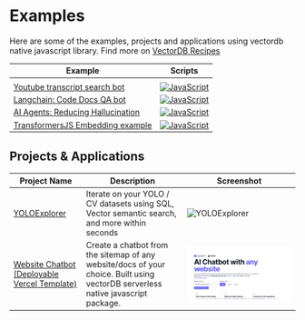 # Examples

Here are some of the examples, projects and applications using vectordb native javascript library.
Find more on [VectorDB Recipes](https://github.com/lancedb/vectordb-recipes)

| Example | Scripts  |
|-------- | ------   |
| | |
| [Youtube transcript search bot](https://github.com/lancedb/vectordb-recipes/tree/main/examples/youtube_bot/) | [![JavaScript](https://img.shields.io/badge/javascript-%23323330.svg?style=for-the-badge&logo=javascript&logoColor=%23F7DF1E)](https://github.com/lancedb/vectordb-recipes/tree/main/examples/youtube_bot/index.js)|
| [Langchain: Code Docs QA bot](https://github.com/lancedb/vectordb-recipes/tree/main/examples/Code-Documentation-QA-Bot/) | [![JavaScript](https://img.shields.io/badge/javascript-%23323330.svg?style=for-the-badge&logo=javascript&logoColor=%23F7DF1E)](https://github.com/lancedb/vectordb-recipes/tree/main/examples/Code-Documentation-QA-Bot/index.js)|
| [AI Agents: Reducing Hallucination](https://github.com/lancedb/vectordb-recipes/tree/main/examples/reducing_hallucinations_ai_agents/) | [![JavaScript](https://img.shields.io/badge/javascript-%23323330.svg?style=for-the-badge&logo=javascript&logoColor=%23F7DF1E)](https://github.com/lancedb/vectordb-recipes/tree/main/examples/reducing_hallucinations_ai_agents/index.js)|
| [TransformersJS Embedding example](https://github.com/lancedb/vectordb-recipes/tree/main/examples/js-transformers/) | [![JavaScript](https://img.shields.io/badge/javascript-%23323330.svg?style=for-the-badge&logo=javascript&logoColor=%23F7DF1E)](https://github.com/lancedb/vectordb-recipes/tree/main/examples/js-transformers/index.js)  |

## Projects & Applications

| Project Name                                        | Description                                                                                                          | Screenshot                                |
|-----------------------------------------------------|----------------------------------------------------------------------------------------------------------------------|-------------------------------------------|
| [YOLOExplorer](https://github.com/lancedb/yoloexplorer) | Iterate on your YOLO / CV datasets using SQL, Vector semantic search, and more within seconds                  | ![YOLOExplorer](https://github.com/lancedb/vectordb-recipes/assets/15766192/ae513a29-8f15-4e0b-99a1-ccd8272b6131) |
| [Website Chatbot (Deployable Vercel Template)](https://github.com/lancedb/lancedb-vercel-chatbot) | Create a chatbot from the sitemap of any website/docs of your choice. Built using vectorDB serverless native javascript package. | ![Chatbot](../assets/vercel-template.gif)    |
